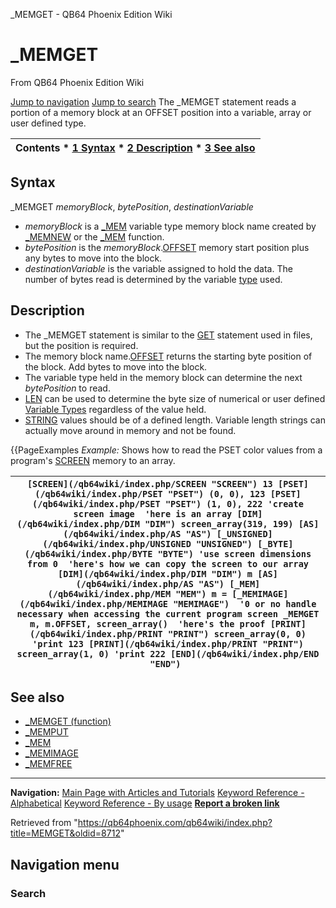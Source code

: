


\_MEMGET - QB64 Phoenix Edition Wiki








# \_MEMGET



From QB64 Phoenix Edition Wiki



[Jump to navigation](#mw-head)
[Jump to search](#searchInput)
The \_MEMGET statement reads a portion of a memory block at an OFFSET position into a variable, array or user defined type.


  






| Contents * [1 Syntax](#Syntax) * [2 Description](#Description) * [3 See also](#See_also) |
| --- |


## Syntax


\_MEMGET *memoryBlock*, *bytePosition*, *destinationVariable*
  




* *memoryBlock* is a [\_MEM](/qb64wiki/index.php/MEM "MEM") variable type memory block name created by [\_MEMNEW](/qb64wiki/index.php/MEMNEW "MEMNEW") or the [\_MEM](/qb64wiki/index.php/MEM_(function) "MEM (function)") function.
* *bytePosition* is the *memoryBlock*.[OFFSET](/qb64wiki/index.php/OFFSET "OFFSET") memory start position plus any bytes to move into the block.
* *destinationVariable* is the variable assigned to hold the data. The number of bytes read is determined by the variable [type](/qb64wiki/index.php/Variable_Types "Variable Types") used.


  




## Description


* The \_MEMGET statement is similar to the [GET](/qb64wiki/index.php/GET "GET") statement used in files, but the position is required.
* The memory block name.[OFFSET](/qb64wiki/index.php/OFFSET "OFFSET") returns the starting byte position of the block. Add bytes to move into the block.
* The variable type held in the memory block can determine the next *bytePosition* to read.
* [LEN](/qb64wiki/index.php/LEN "LEN") can be used to determine the byte size of numerical or user defined [Variable Types](/qb64wiki/index.php/Variable_Types "Variable Types") regardless of the value held.
* [STRING](/qb64wiki/index.php/STRING "STRING") values should be of a defined length. Variable length strings can actually move around in memory and not be found.


  

{{PageExamples
*Example:* Shows how to read the PSET color values from a program's [SCREEN](/qb64wiki/index.php/SCREEN "SCREEN") memory to an array.





| ``` [SCREEN](/qb64wiki/index.php/SCREEN "SCREEN") 13 [PSET](/qb64wiki/index.php/PSET "PSET") (0, 0), 123 [PSET](/qb64wiki/index.php/PSET "PSET") (1, 0), 222 'create screen image  'here is an array [DIM](/qb64wiki/index.php/DIM "DIM") screen_array(319, 199) [AS](/qb64wiki/index.php/AS "AS") [_UNSIGNED](/qb64wiki/index.php/UNSIGNED "UNSIGNED") [_BYTE](/qb64wiki/index.php/BYTE "BYTE") 'use screen dimensions from 0  'here's how we can copy the screen to our array [DIM](/qb64wiki/index.php/DIM "DIM") m [AS](/qb64wiki/index.php/AS "AS") [_MEM](/qb64wiki/index.php/MEM "MEM") m = [_MEMIMAGE](/qb64wiki/index.php/MEMIMAGE "MEMIMAGE")  '0 or no handle necessary when accessing the current program screen _MEMGET m, m.OFFSET, screen_array()  'here's the proof [PRINT](/qb64wiki/index.php/PRINT "PRINT") screen_array(0, 0) 'print 123 [PRINT](/qb64wiki/index.php/PRINT "PRINT") screen_array(1, 0) 'print 222 [END](/qb64wiki/index.php/END "END")  ``` |
| --- |


  




## See also


* [\_MEMGET (function)](/qb64wiki/index.php/MEMGET_(function) "MEMGET (function)")
* [\_MEMPUT](/qb64wiki/index.php/MEMPUT "MEMPUT")
* [\_MEM](/qb64wiki/index.php/MEM "MEM")
* [\_MEMIMAGE](/qb64wiki/index.php/MEMIMAGE "MEMIMAGE")
* [\_MEMFREE](/qb64wiki/index.php/MEMFREE "MEMFREE")


  






---


**Navigation:**
[Main Page with Articles and Tutorials](/qb64wiki/index.php/Main_Page "Main Page")
[Keyword Reference - Alphabetical](/qb64wiki/index.php/Keyword_Reference_-_Alphabetical "Keyword Reference - Alphabetical")
[Keyword Reference - By usage](/qb64wiki/index.php/Keyword_Reference_-_By_usage "Keyword Reference - By usage")
**[Report a broken link](https://qb64phoenix.com/forum/showthread.php?tid=2800)**  





Retrieved from "<https://qb64phoenix.com/qb64wiki/index.php?title=MEMGET&oldid=8712>"




## Navigation menu








### Search





















